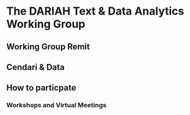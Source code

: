 # The DARIAH Text &amp; Data Analytics Working Group

## Working Group Remit

##

## Cendari &amp; Data

## How to particpate

### Workshops and Virtual Meetings
